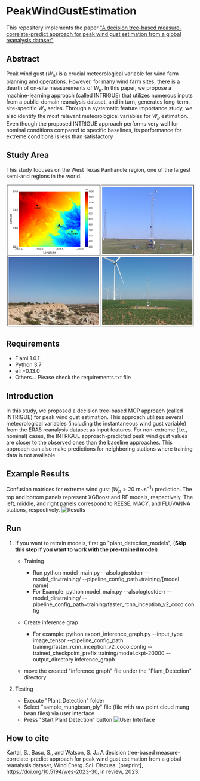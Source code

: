 # PeakWindGustEstimation
This repository implements the paper ["A decision tree-based measure-correlate-predict approach for peak wind gust estimation from a global reanalysis dataset"](https://wes.copernicus.org/preprints/wes-2023-30/#discussion) 

## Abstract
Peak wind gust ($W_p$) is a crucial meteorological variable for wind farm planning and operations. However, for many wind farm sites, there is a dearth of on-site measurements of $W_p$. In this paper, we propose a machine-learning approach (called INTRIGUE) that utilizes numerous inputs from a public-domain reanalysis dataset, and in turn, generates long-term, site-specific  $W_p$ series. Through a systematic feature importance study, we also identify the most relevant meteorological variables for $W_p$ estimation. Even though the proposed INTRIGUE approach performs very well for nominal conditions compared to specific baselines, its performance for extreme conditions is less than satisfactory
 
## Study Area
This study focuses on the West Texas Panhandle region, one of the largest semi-arid regions in the world.

![Study Area](/docs/StudyArea.PNG)


## Requirements
- Flaml 1.0.1
- Python 3.7
- eli =0.13.0 
- Others...  Please check the requirements.txt file

## Introduction 
In this study, we proposed a decision tree-based MCP approach (called INTRIGUE) for peak wind gust estimation. This approach utilizes several meteorological variables (including the instantaneous wind gust variable) from the ERA5 reanalysis dataset as input features. For non-extreme (i.e., nominal) cases, the INTRIGUE approach-predicted peak wind gust values are closer to the observed ones than the baseline approaches. This approach can also make predictions for neighboring stations where training data is not available. 
 

## Example Results
Confusion matrices for extreme wind gust ($W_p > 20$ m~s$^{-1}$) prediction. The top and bottom panels represent XGBoost and RF models, respectively. The left, middle, and right panels correspond to REESE, MACY, and FLUVANNA stations, respectively.
![Results](/docs/results.JPG)

## Run
1. If you want to retrain models, first go "plant_detection_models",  (**Skip this step if you want to work with the pre-trained model**)
   - Training 
     - Run python model_main.py --alsologtostderr --model_dir=training/ --pipeline_config_path=training/[model name]
     - For Example: python model_main.py --alsologtostderr --model_dir=training/ --pipeline_config_path=training/faster_rcnn_inception_v2_coco.config


   - Create inference grap
     - For example: python export_inference_graph.py --input_type image_tensor --pipeline_config_path training/faster_rcnn_inception_v2_coco.config --trained_checkpoint_prefix training/model.ckpt-20000 --output_directory inference_graph
   - move the created "inference graph"  file under the "Plant_Detection" directory 

2. Testing
   - Execute "Plant_Detection" folder 
   - Select  "sample_mungbean_ply" file (file with raw point cloud mung bean files) via user interface
   - Press "Start Plant Detection" button
   ![User Interface](/docs/user_interface.JPG)


## How to cite
Kartal, S., Basu, S., and Watson, S. J.: A decision tree-based measure-correlate-predict approach for peak wind gust estimation from a global reanalysis dataset, Wind Energ. Sci. Discuss. [preprint], https://doi.org/10.5194/wes-2023-30, in review, 2023.


